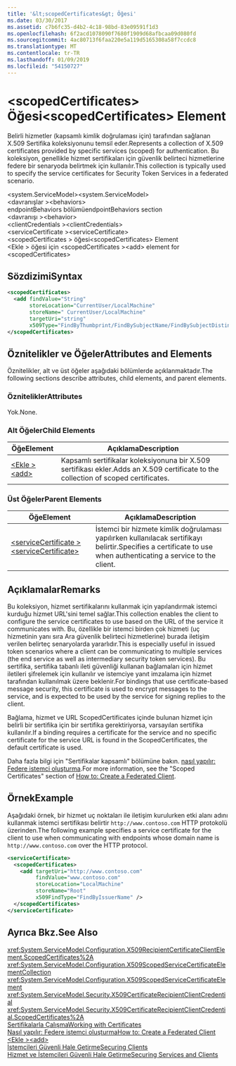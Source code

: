 ```yaml
---
title: '&lt;scopedCertificates&gt; Öğesi'
ms.date: 03/30/2017
ms.assetid: c7b6fc35-d4b2-4c18-98bd-83e09591f1d3
ms.openlocfilehash: 6f2acd1078090f7680f1909d68afbcaa09d080fd
ms.sourcegitcommit: 4ac80713f6faa220e5a119d5165308a58f7ccdc8
ms.translationtype: MT
ms.contentlocale: tr-TR
ms.lasthandoff: 01/09/2019
ms.locfileid: "54150727"
---
```

# <a name="ltscopedcertificatesgt-element"></a><span data-ttu-id="311d5-102">&lt;scopedCertificates&gt; Öğesi</span><span class="sxs-lookup"><span data-stu-id="311d5-102">&lt;scopedCertificates&gt; Element</span></span>
<span data-ttu-id="311d5-103">Belirli hizmetler (kapsamlı kimlik doğrulaması için) tarafından sağlanan X.509 Sertifika koleksiyonunu temsil eder.</span><span class="sxs-lookup"><span data-stu-id="311d5-103">Represents a collection of X.509 certificates provided by specific services (scoped) for authentication.</span></span> <span data-ttu-id="311d5-104">Bu koleksiyon, genellikle hizmet sertifikaları için güvenlik belirteci hizmetlerine federe bir senaryoda belirtmek için kullanılır.</span><span class="sxs-lookup"><span data-stu-id="311d5-104">This collection is typically used to specify the service certificates for Security Token Services in a federated scenario.</span></span>  
  
 <span data-ttu-id="311d5-105">\<system.ServiceModel></span><span class="sxs-lookup"><span data-stu-id="311d5-105">\<system.ServiceModel></span></span>  
<span data-ttu-id="311d5-106">\<davranışlar ></span><span class="sxs-lookup"><span data-stu-id="311d5-106">\<behaviors></span></span>  
<span data-ttu-id="311d5-107">endpointBehaviors bölümü</span><span class="sxs-lookup"><span data-stu-id="311d5-107">endpointBehaviors section</span></span>  
<span data-ttu-id="311d5-108">\<davranışı ></span><span class="sxs-lookup"><span data-stu-id="311d5-108">\<behavior></span></span>  
<span data-ttu-id="311d5-109">\<clientCredentials ></span><span class="sxs-lookup"><span data-stu-id="311d5-109">\<clientCredentials></span></span>  
<span data-ttu-id="311d5-110">\<serviceCertificate ></span><span class="sxs-lookup"><span data-stu-id="311d5-110">\<serviceCertificate></span></span>  
<span data-ttu-id="311d5-111">\<scopedCertificates > öğesi</span><span class="sxs-lookup"><span data-stu-id="311d5-111">\<scopedCertificates> Element</span></span>  
<span data-ttu-id="311d5-112">\<Ekle > öğesi için \<scopedCertificates ></span><span class="sxs-lookup"><span data-stu-id="311d5-112">\<add> element for \<scopedCertificates></span></span>  
  
## <a name="syntax"></a><span data-ttu-id="311d5-113">Sözdizimi</span><span class="sxs-lookup"><span data-stu-id="311d5-113">Syntax</span></span>  
  
```xml  
<scopedCertificates>
  <add findValue="String"
       storeLocation="CurrentUser/LocalMachine"
       storeName=" CurrentUser/LocalMachine"
       targetUri="string"
       x509Type="FindByThumbprint/FindBySubjectName/FindBySubjectDistinguishedName/FindByIssuerName/FindByIssuerDistinguishedName/FindBySerialNumber/FindByTimeValid/FindByTimeNotYetValid/FindBySerialNumber/FindByTimeExpired/FindByTemplateName/FindByApplicationPolicy/FindByCertificatePolicy/FindByExtension/FindByKeyUsage/FindBySubjectKeyIdentifier" />
</scopedCertificates>
```  
  
## <a name="attributes-and-elements"></a><span data-ttu-id="311d5-114">Öznitelikler ve Öğeler</span><span class="sxs-lookup"><span data-stu-id="311d5-114">Attributes and Elements</span></span>  
 <span data-ttu-id="311d5-115">Öznitelikler, alt ve üst öğeler aşağıdaki bölümlerde açıklanmaktadır.</span><span class="sxs-lookup"><span data-stu-id="311d5-115">The following sections describe attributes, child elements, and parent elements.</span></span>  
  
### <a name="attributes"></a><span data-ttu-id="311d5-116">Öznitelikler</span><span class="sxs-lookup"><span data-stu-id="311d5-116">Attributes</span></span>  
 <span data-ttu-id="311d5-117">Yok.</span><span class="sxs-lookup"><span data-stu-id="311d5-117">None.</span></span>  
  
### <a name="child-elements"></a><span data-ttu-id="311d5-118">Alt Öğeler</span><span class="sxs-lookup"><span data-stu-id="311d5-118">Child Elements</span></span>  
  
|<span data-ttu-id="311d5-119">Öğe</span><span class="sxs-lookup"><span data-stu-id="311d5-119">Element</span></span>|<span data-ttu-id="311d5-120">Açıklama</span><span class="sxs-lookup"><span data-stu-id="311d5-120">Description</span></span>|  
|-------------|-----------------|  
|[<span data-ttu-id="311d5-121">\<Ekle ></span><span class="sxs-lookup"><span data-stu-id="311d5-121">\<add></span></span>](../../../../../docs/framework/configure-apps/file-schema/wcf/add-of-scopedcertificates-element.md)|<span data-ttu-id="311d5-122">Kapsamlı sertifikalar koleksiyonuna bir X.509 sertifikası ekler.</span><span class="sxs-lookup"><span data-stu-id="311d5-122">Adds an X.509 certificate to the collection of scoped certificates.</span></span>|  
  
### <a name="parent-elements"></a><span data-ttu-id="311d5-123">Üst Öğeler</span><span class="sxs-lookup"><span data-stu-id="311d5-123">Parent Elements</span></span>  
  
|<span data-ttu-id="311d5-124">Öğe</span><span class="sxs-lookup"><span data-stu-id="311d5-124">Element</span></span>|<span data-ttu-id="311d5-125">Açıklama</span><span class="sxs-lookup"><span data-stu-id="311d5-125">Description</span></span>|  
|-------------|-----------------|  
|[<span data-ttu-id="311d5-126">\<serviceCertificate ></span><span class="sxs-lookup"><span data-stu-id="311d5-126">\<serviceCertificate></span></span>](../../../../../docs/framework/configure-apps/file-schema/wcf/servicecertificate-of-servicecredentials.md)|<span data-ttu-id="311d5-127">İstemci bir hizmete kimlik doğrulaması yapılırken kullanılacak sertifikayı belirtir.</span><span class="sxs-lookup"><span data-stu-id="311d5-127">Specifies a certificate to use when authenticating a service to the client.</span></span>|  
  
## <a name="remarks"></a><span data-ttu-id="311d5-128">Açıklamalar</span><span class="sxs-lookup"><span data-stu-id="311d5-128">Remarks</span></span>  
 <span data-ttu-id="311d5-129">Bu koleksiyon, hizmet sertifikalarını kullanmak için yapılandırmak istemci kurduğu hizmet URL'sini temel sağlar.</span><span class="sxs-lookup"><span data-stu-id="311d5-129">This collection enables the client to configure the service certificates to use based on the URL of the service it communicates with.</span></span> <span data-ttu-id="311d5-130">Bu, özellikle bir istemci birden çok hizmeti (uç hizmetinin yanı sıra Ara güvenlik belirteci hizmetlerine) burada iletişim verilen belirteç senaryolarda yararlıdır.</span><span class="sxs-lookup"><span data-stu-id="311d5-130">This is especially useful in issued token scenarios where a client can be communicating to multiple services (the end service as well as intermediary security token services).</span></span> <span data-ttu-id="311d5-131">Bu sertifika, sertifika tabanlı ileti güvenliği kullanan bağlamaları için hizmet iletileri şifrelemek için kullanılır ve istemciye yanıt imzalama için hizmet tarafından kullanılmak üzere beklenir.</span><span class="sxs-lookup"><span data-stu-id="311d5-131">For bindings that use certificate-based message security, this certificate is used to encrypt messages to the service, and is expected to be used by the service for signing replies to the client.</span></span>  
  
 <span data-ttu-id="311d5-132">Bağlama, hizmet ve URL ScopedCertificates içinde bulunan hizmet için belirli bir sertifika için bir sertifika gerektiriyorsa, varsayılan sertifika kullanılır.</span><span class="sxs-lookup"><span data-stu-id="311d5-132">If a binding requires a certificate for the service and no specific certificate for the service URL is found in the ScopedCertificates, the default certificate is used.</span></span>  
  
 <span data-ttu-id="311d5-133">Daha fazla bilgi için "Sertifikalar kapsamlı" bölümüne bakın. [nasıl yapılır: Federe istemci oluşturma](../../../../../docs/framework/wcf/feature-details/how-to-create-a-federated-client.md).</span><span class="sxs-lookup"><span data-stu-id="311d5-133">For more information, see the "Scoped Certificates" section of [How to: Create a Federated Client](../../../../../docs/framework/wcf/feature-details/how-to-create-a-federated-client.md).</span></span>  
  
## <a name="example"></a><span data-ttu-id="311d5-134">Örnek</span><span class="sxs-lookup"><span data-stu-id="311d5-134">Example</span></span>  
 <span data-ttu-id="311d5-135">Aşağıdaki örnek, bir hizmet uç noktaları ile iletişim kurulurken etki alanı adını kullanmak istemci sertifikası belirtir `http://www.contoso.com` HTTP protokolü üzerinden.</span><span class="sxs-lookup"><span data-stu-id="311d5-135">The following example specifies a service certificate for the client to use when communicating with endpoints whose domain name is `http://www.contoso.com` over the HTTP protocol.</span></span>  
  
```xml  
<serviceCertificate>
  <scopedCertificates>
    <add targetUri="http://www.contoso.com"
         findValue="www.contoso.com"
         storeLocation="LocalMachine"
         storeName="Root"
         x509FindType="FindByIssuerName" />
  </scopedCertificates>
</serviceCertificate>
```  
  
## <a name="see-also"></a><span data-ttu-id="311d5-136">Ayrıca Bkz.</span><span class="sxs-lookup"><span data-stu-id="311d5-136">See Also</span></span>  
 <xref:System.ServiceModel.Configuration.X509RecipientCertificateClientElement.ScopedCertificates%2A>  
 <xref:System.ServiceModel.Configuration.X509ScopedServiceCertificateElementCollection>  
 <xref:System.ServiceModel.Configuration.X509ScopedServiceCertificateElement>  
 <xref:System.ServiceModel.Security.X509CertificateRecipientClientCredential>  
 <xref:System.ServiceModel.Security.X509CertificateRecipientClientCredential.ScopedCertificates%2A>  
 [<span data-ttu-id="311d5-137">Sertifikalarla Çalışma</span><span class="sxs-lookup"><span data-stu-id="311d5-137">Working with Certificates</span></span>](../../../../../docs/framework/wcf/feature-details/working-with-certificates.md)  
 [<span data-ttu-id="311d5-138">Nasıl yapılır: Federe istemci oluşturma</span><span class="sxs-lookup"><span data-stu-id="311d5-138">How to: Create a Federated Client</span></span>](../../../../../docs/framework/wcf/feature-details/how-to-create-a-federated-client.md)  
 [<span data-ttu-id="311d5-139">\<Ekle ></span><span class="sxs-lookup"><span data-stu-id="311d5-139">\<add></span></span>](../../../../../docs/framework/configure-apps/file-schema/wcf/add-of-scopedcertificates-element.md)  
 [<span data-ttu-id="311d5-140">İstemcileri Güvenli Hale Getirme</span><span class="sxs-lookup"><span data-stu-id="311d5-140">Securing Clients</span></span>](../../../../../docs/framework/wcf/securing-clients.md)  
 [<span data-ttu-id="311d5-141">Hizmet ve İstemcileri Güvenli Hale Getirme</span><span class="sxs-lookup"><span data-stu-id="311d5-141">Securing Services and Clients</span></span>](../../../../../docs/framework/wcf/feature-details/securing-services-and-clients.md)
